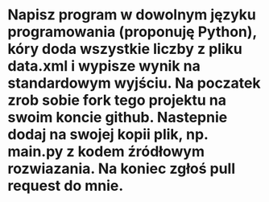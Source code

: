 # Napisz program w dowolnym języku programowania (proponuję Python), kóry doda wszystkie liczby z pliku data.xml i wypisze wynik na standardowym wyjściu. Na poczatek zrob sobie fork tego projektu na swoim koncie github. Nastepnie dodaj na swojej kopii plik, np. main.py z kodem źródłowym rozwiazania. Na koniec zgłoś pull request do mnie. 